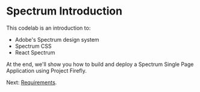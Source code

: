 # Spectrum Introduction

This codelab is an introduction to: 

* Adobe's Spectrum design system
* Spectrum CSS 
* React Spectrum  

At the end, we'll show you how to build and deploy a Spectrum Single Page Application using Project Firefly.

Next: [Requirements](/lessons/requirements.md).
